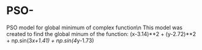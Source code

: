 # PSO-
PSO model for global minimum of complex function\n
This model was created to find the global minum of the function: (x-3.14)**2 + (y-2.72)**2 + np.sin(3*x+1.41) + np.sin(4*y-1.73)
